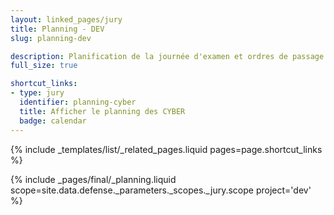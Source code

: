 ```yaml
---
layout: linked_pages/jury
title: Planning - DEV
slug: planning-dev

description: Planification de la journée d'examen et ordres de passage des Dev et du projet « Disp'OLEN ».
full_size: true

shortcut_links:
- type: jury
  identifier: planning-cyber
  title: Afficher le planning des CYBER
  badge: calendar
---
```


{% include _templates/list/_related_pages.liquid pages=page.shortcut_links %}

{% include _pages/final/_planning.liquid scope=site.data.defense._parameters._scopes._jury.scope project='dev' %}
